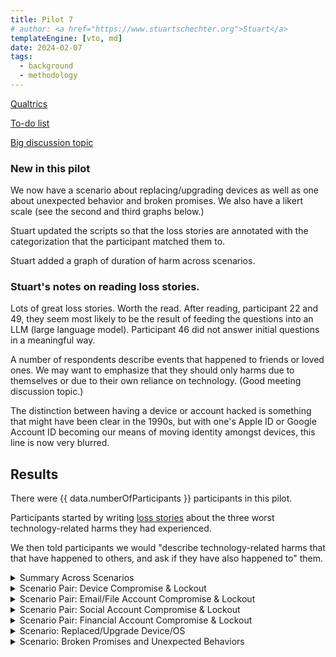 ```yaml
---
title: Pilot 7
# author: <a href="https://www.stuartschechter.org">Stuart</a>
templateEngine: [vto, md]
date: 2024-02-07
tags:
  - background
  - methodology
---
```


[Qualtrics](https://harvard.az1.qualtrics.com/survey-builder/SV_8fiaLOqpnLLq7Ea/edit?SurveyID=SV_8fiaLOqpnLLq7Ea)

[To-do list](./to-do.md)

[Big discussion topic](./converse.md)

### New in this pilot

We now have a scenario about replacing/upgrading devices as well as one about unexpected behavior and broken promises. We also have a likert scale (see the second and third graphs below.)

Stuart updated the scripts so that the loss stories are annotated with the categorization that the participant matched them to.

Stuart added a graph of duration of harm across scenarios.

### Stuart's notes on reading loss stories.

Lots of great loss stories. Worth the read. After reading, participant 22 and 49, they seem most likely to be  the result of feeding the questions into an LLM (large language model). Participant 46 did not answer initial questions in a meaningful way.

A number of respondents describe events that happened to friends or loved ones. We may want to emphasize that they should only harms due to themselves or due to their own reliance on technology. (Good meeting discussion topic.)

The distinction between having a device or account hacked is something that might have been clear in the 1990s, but with one's Apple ID or Google Account ID becoming our means of moving identity amongst devices, this line is now very blurred.


## Results

There were {{ data.numberOfParticipants }} participants in this pilot.

Participants started by writing [loss stories](./loss-stories.md) about the three worst technology-related harms they had experienced. 


We then told participants we would "describe technology-related harms that that have happened to others, and ask if they have also happened to" them.

<!-- ----------------------------------------------------- -->
<details>
<summary>Summary Across Scenarios</summary>

<figure>
  <img src="/graphs/Pilot7/scenario-bar-chart.svg" alt="A bar chart summarizing the percent of participants who had experienced each harm scenario."/>
  <figcaption>The percent of participants who had experienced each harm scenario. Losses due to failures of security measures to protect participants from attack are paired (left bar) against harms due to security measures themselves harming participants (right bar).</figcaption>
</figure>
<figure><img src="/graphs/Pilot7/scenario-harm-likert-absolute.svg" alt="TBD"/></figure>
<figure><img src="/graphs/Pilot7/scenario-harm-likert-percent.svg" alt="TBD"/></figure>

When participants reported having suffered one of the described scenarios, we asked them how recently they had experienced it.

<figure>
  <img src="/graphs/Pilot7/scenario-recency-bar-chart.svg" alt="A bar chart summarizing how recently participants who had experienced each harm scenario."/>
  <figcaption>The absolute number of participants who had experienced each harm scenario for each level of recency.</figcaption>
</figure>

<figure>
  <img src="/graphs/Pilot7/scenario-recovery-duration-bar-chart.svg" alt=""/>
  <figcaption>Recovery duration for each scenario (absolute figures).</figcaption>
</figure>

<figure>
  <img src="/graphs/Pilot7/scatter-age-vs-scenario-count.svg" alt=""/>
  <figcaption>Have older people experienced more types of harmful events?</figcaption>
</figure>

</details>
<!-- ----------------------------------------------------- -->
<details>
<summary>Scenario Pair: Device Compromise & Lockout</summary>

We asked participants who had a device compromised/stolen or locked what type of device it was. (If they had experienced more than one incident of a scenario we asked about the worst.)

<figure>
  <img src="/graphs/Pilot7/device-bar-chart.svg" alt="A bar chart summarizing the number of devices of each type that were lost or hacked."/>
  <figcaption>The absolute number of devices of each type that participants had suffered the compromise of (left bar in pair) or had been locked out of (right bar in pair).</figcaption>
</figure>
<figure><img src="/graphs/Pilot7/hacked-device-dur-bar-chart.svg" alt="TBD"/></figure>


<figure>
  <img src="/graphs/Pilot7/hacked-device-how-bar-chart.svg" alt="A bar chart summarizing how devices were compromised."/>
  <figcaption>How devices were compromised.</figcaption>
</figure>

<figure>
  <img src="/graphs/Pilot7/locked-device-how-bar-chart.svg" alt="A bar chart summarizing how participants reported being locked out of their devices."/>
  <figcaption>How users were locked out of their devices.</figcaption>
</figure>

<figure><img src="/graphs/Pilot7/locked-device-recdat-bar-chart.svg" alt="TBD"/></figure>
<figure><img src="/graphs/Pilot7/locked-device-dur-bar-chart.svg" alt="TBD"/></figure>

</details>
<!-- ----------------------------------------------------- -->
<details>
<summary>Scenario Pair: Email/File Account Compromise & Lockout</summary>
<figure>
  <img src="/graphs/Pilot7/account-type-bar-chart.svg" alt="A bar chart summarizing the number of devices of each type that were lost or hacked."/>
  <figcaption>The types of accounts that participants had suffered the compromise of (left bar in pair) or had been locked out of (right bar in pair).</figcaption>
</figure>

<figure><img src="/graphs/Pilot7/hacked-acct-how-bar-chart.svg" alt="TBD"/></figure>
<figure><img src="/graphs/Pilot7/hacked-acct-type-bar-chart.svg" alt="TBD"/></figure>
<figure><img src="/graphs/Pilot7/hacked-acct-dur-bar-chart.svg" alt="TBD"/></figure>
<figure><img src="/graphs/Pilot7/locked-acct-how-bar-chart.svg" alt="TBD"/></figure>
<figure><img src="/graphs/Pilot7/locked-acct-type-bar-chart.svg" alt="TBD"/></figure>
<figure><img src="/graphs/Pilot7/locked-acct-dur-bar-chart.svg" alt="TBD"/></figure>

</details>
<!-- ----------------------------------------------------- -->
<details>
<summary>Scenario Pair: Social Account Compromise & Lockout</summary>
<figure>
  <img src="/graphs/Pilot7/social-account-type-bar-chart.svg" alt="A bar chart summarizing the number of devices of each type that were lost or hacked."/>
  <figcaption>The types of social accounts that participants had suffered the compromise of (left bar in pair) or had been locked out of (right bar in pair).</figcaption>
</figure>

<figure><img src="/graphs/Pilot7/hacked-soc-how-bar-chart.svg" alt="TBD"/></figure>
<figure><img src="/graphs/Pilot7/hacked-soc-type-bar-chart.svg" alt="TBD"/></figure>
<figure><img src="/graphs/Pilot7/locked-soc-how-bar-chart.svg" alt="TBD"/></figure>
<figure><img src="/graphs/Pilot7/locked-soc-type-bar-chart.svg" alt="TBD"/></figure>
<figure><img src="/graphs/Pilot7/locked-soc-dur-bar-chart.svg" alt="TBD"/></figure>

</details>
<!-- ----------------------------------------------------- -->
<details>
<summary>Scenario Pair: Financial Account Compromise & Lockout</summary>
<figure>
  <img src="/graphs/Pilot7/financial-account-type-bar-chart.svg" alt="A bar chart summarizing the number of devices of each type that were lost or compromised."/>
  <figcaption>The types of financial accounts that participants had suffered the compromise of (left bar in pair) or had been locked out of (right bar in pair).</figcaption>
</figure>

<figure><img src="/graphs/Pilot7/hacked-bank-how-bar-chart.svg" alt="TBD"/></figure>
<figure><img src="/graphs/Pilot7/hacked-bank-type-bar-chart.svg" alt="TBD"/></figure>
<figure><img src="/graphs/Pilot7/locked-bank-how-bar-chart.svg" alt="TBD"/></figure>
<figure><img src="/graphs/Pilot7/locked-bank-type-bar-chart.svg" alt="TBD"/></figure>
<figure><img src="/graphs/Pilot7/locked-bank-dur-bar-chart.svg" alt="TBD"/></figure>

</details>
<!-- ----------------------------------------------------- -->
<details>
<summary>Scenario: Replaced/Upgrade Device/OS</summary>

<figure><img src="/graphs/Pilot7/swap-device-what-bar-chart.svg" alt="TBD"/></figure>
<figure><img src="/graphs/Pilot7/swap-device-harm-bar-chart.svg" alt="TBD"/></figure>
<figure><img src="/graphs/Pilot7/swap-device-dur-bar-chart.svg" alt="TBD"/></figure>
</details>
<!-- ----------------------------------------------------- -->
<details>
<summary>Scenario: Broken Promises and Unexpected Behaviors</summary>
<figure><img src="/graphs/Pilot7/disconnect-how-bar-chart.svg" alt="TBD"/></figure>
<figure><img src="/graphs/Pilot7/disconnect-harm-bar-chart.svg" alt="TBD"/></figure>
<figure><img src="/graphs/Pilot7/disconnect-dur-bar-chart.svg" alt="TBD"/></figure>
</details>
<!-- ----------------------------------------------------- -->
